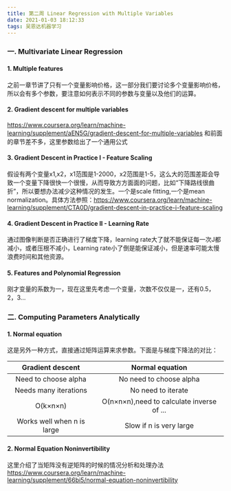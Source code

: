 ```yaml
---
title: 第二周 Linear Regression with Multiple Variables
date: 2021-01-03 18:12:33
tags: 吴恩达机器学习
---
```


### 一. Multivariate Linear Regression

#### 1. Multiple features
之前一章节讲了只有一个变量影响价格，这一部分我们要讨论多个变量影响价格，所以会有多个参数，要注意如何表示不同的参数与变量以及他们的运算。

#### 2. Gradient descent for multiple variables
https://www.coursera.org/learn/machine-learning/supplement/aEN5G/gradient-descent-for-multiple-variables
和前面的章节差不多，这里参数给出了一个通用公式

#### 3. Gradient Descent in Practice I - Feature Scaling
假设有两个变量x1,x2，x1范围是1-2000，x2范围是1-5，这么大的范围差距会导致一个变量下降很快一个很慢，从而导致方方面面的问题，比如“下降路线很曲折”，所以要想办法减少这种情况的发生。一个是scale fitting,一个是mean normalization。具体方法参照：https://www.coursera.org/learn/machine-learning/supplement/CTA0D/gradient-descent-in-practice-i-feature-scaling

#### 4. Gradient Descent in Practice II - Learning Rate
通过图像判断是否正确进行了梯度下降，learning rate大了就不能保证每一次J都减小，或者压根不减小，Learning rate小了倒是能保证减小，但是速率可能太慢浪费时间和其他资源。

#### 5. Features and Polynomial Regression
刚才变量的系数为一，现在这里先考虑一个变量，次数不仅仅是一，还有0.5，2，3...

### 二. Computing Parameters Analytically

#### 1. Normal equation
这是另外一种方式，直接通过矩阵运算来求参数。下面是与梯度下降法的对比：

|Gradient descent|Normal equation|
|:-----:|:-----:|
|Need to choose alpha|No need to choose alpha|
|Needs many iterations|No need to iterate|
|O(k×n×n)|O(n×n×n),need to calculate inverse of ...|
|Works well when n is large|Slow if n is very large|

#### 2. Normal Equation Noninvertibility
这里介绍了当矩阵没有逆矩阵的时候的情况分析和处理办法
https://www.coursera.org/learn/machine-learning/supplement/66bi5/normal-equation-noninvertibility

